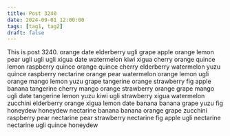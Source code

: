 ```yaml
---
title: Post 3240
date: 2024-09-01 12:00:00
tags: [tag1, tag2]
draft: false
---
```

This is post 3240.
orange
date
elderberry
ugli
grape
apple
orange
lemon
pear
ugli
ugli
ugli
xigua
date
watermelon
kiwi
xigua
cherry
orange
quince
lemon
raspberry
quince
orange
quince
cherry
elderberry
watermelon
yuzu
quince
raspberry
nectarine
orange
pear
watermelon
orange
lemon
ugli
orange
mango
lemon
yuzu
grape
tangerine
orange
strawberry
fig
apple
banana
tangerine
cherry
mango
orange
strawberry
orange
grape
mango
ugli
date
tangerine
lemon
yuzu
kiwi
ugli
strawberry
xigua
watermelon
zucchini
elderberry
orange
xigua
lemon
date
banana
banana
grape
yuzu
fig
honeydew
honeydew
nectarine
banana
banana
orange
grape
zucchini
raspberry
pear
nectarine
pear
strawberry
nectarine
fig
apple
ugli
nectarine
nectarine
ugli
quince
honeydew
